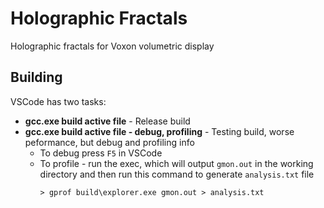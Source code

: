 # Holographic Fractals
Holographic fractals for Voxon volumetric display

## Building
VSCode has two tasks:
* **gcc.exe build active file** - Release build
* **gcc.exe build active file - debug, profiling** - Testing build, worse peformance, but debug and profiling info
    * To debug press ``F5`` in VSCode
    * To profile - run the exec, which will output ``gmon.out`` in the working directory and then run this command to generate ``analysis.txt`` file
        ```
        > gprof build\explorer.exe gmon.out > analysis.txt
        ```
